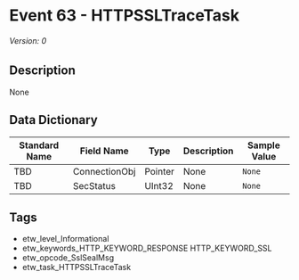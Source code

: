 # Event 63 - HTTPSSLTraceTask
###### Version: 0

## Description
None

## Data Dictionary
|Standard Name|Field Name|Type|Description|Sample Value|
|---|---|---|---|---|
|TBD|ConnectionObj|Pointer|None|`None`|
|TBD|SecStatus|UInt32|None|`None`|

## Tags
* etw_level_Informational
* etw_keywords_HTTP_KEYWORD_RESPONSE HTTP_KEYWORD_SSL
* etw_opcode_SslSealMsg
* etw_task_HTTPSSLTraceTask
